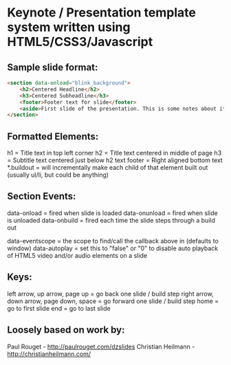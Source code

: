 Keynote / Presentation template system written using HTML5/CSS3/Javascript
==========================================================================

Sample slide format:
--------------------
```html
<section data-onload="blink_background">
    <h2>Centered Headline</h2>
    <h3>Centered Subheadline</h3>
    <footer>Footer text for slide</footer>
	<aside>First slide of the presentation. This is some notes about it.</aside>
</section>
```
Formatted Elements:
-------------------
h1 = Title text in top left corner
h2 = Title text centered in middle of page
h3 = Subtitle text centered just below h2 text
footer = Right aligned bottom text
*.buildout = will incrementally make each child of that element built out (usually ul/li, but could be anything)

Section Events:
---------------
data-onload = fired when slide is loaded
data-onunload = fired when slide is unloaded
data-onbuild = fired each time the slide steps through a build out

data-eventscope = the scope to find/call the callback above in (defaults to window)
data-autoplay = set this to "false" or "0" to disable auto playback of HTML5 video and/or audio elements on a slide

Keys:
-----
left arrow, up arrow, page up = go back one slide / build step
right arrow, down arrow, page down, space = go forward one slide / build step
home = go to first slide
end = go to last slide

Loosely based on work by:
-------------------------
Paul Rouget - http://paulrouget.com/dzslides
Christian Heilmann - http://christianheilmann.com/